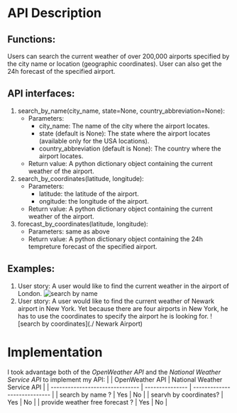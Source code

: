 # API Description
## Functions: 
Users can search the current weather of over 200,000 airports specified by the city name or location (geographic coordinates). User can also get the 24h forecast of the specified airport.

## API interfaces:
1. search_by_name(city_name, state=None, country_abbreviation=None):
    * Parameters:
        * city_name: The name of the city where the airport locates.
        * state (default is None): The state where the airport locates (available only for the USA locations).
        * country_abbreviation (default is None): The country where the airport locates.
    * Return value: A python dictionary object containing the current weather of the airport.
2. search_by_coordinates(latitude, longitude):
    * Parameters:
        * latitude: the latitude of the airport.
        * ongitude: the longitude of the airport.
    * Return value: A python dictionary object containing the current weather of the airport.
3. forecast_by_coordinates(latitude, longitude):
    * Parameters: same as above
    * Return value: A python dictionary object containing the 24h tempreture forecast of the specified airport.

## Examples:
1. User story: A user would like to find the current weather in the airport of London.
![search by name](./ "London Airport")
2. User story: A user would like to find the current weather of Newark airport in New York. Yet because there are four airports in New York, he has to use the coordinates to specify the airport he is looking for.
![search by coordinates](./ Newark Airport)

# Implementation
I took advantage both of the _OpenWeather API_ and the _National Weather Service API_ to implement my API:
|                                 | OpenWeather API | National Weather Service API |
| ------------------------------- | --------------- | ---------------------------- |
|         search by name ?        |       Yes       |              No              |
|     searvh by coordinates?      |       Yes       |              No              |
| provide weather free forecast ? |       Yes       |              No              |
